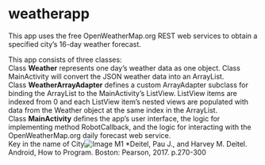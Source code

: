 # weatherapp
This app uses the free OpenWeatherMap.org REST web services to obtain a specified city’s 16-day weather forecast.

This app consists of three classes:<br/>
Class **Weather** represents one day’s weather data as one object. Class MainActivity will convert the JSON weather data into an ArrayList<Weather>.<br/>
Class **WeatherArrayAdapter** defines a custom ArrayAdapter subclass for binding the ArrayList<Weather> to the MainActivity’s ListView. ListView items are indexed from 0 and each ListView item’s nested views are populated with data from the Weather object at the same index in the ArrayList<Weather>.<br/>
Class **MainActivity** defines the app’s user interface, the logic for implementing method RobotCallback, and the logic for interacting with the OpenWeatherMap.org daily forecast web service.<br/>
Key in the name of City![Image M1](https://giphy.com/gifs/H5xCSvcx6Hi1m7M5JO)
*Deitel, Pau J., and Harvey M. Deitel. Android, How to Program. Boston: Pearson, 2017. p.270-300
